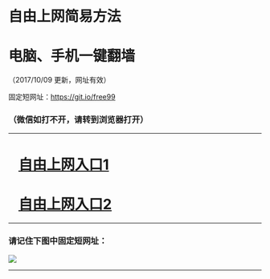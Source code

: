 ﻿# 自由上网简易方法

# 电脑、手机一键翻墙

（2017/10/09 更新，网址有效）

固定短网址：https://git.io/free99

### （微信如打不开，请转到浏览器打开）


***





# &nbsp;&nbsp; <a href="http://ft2693121463.fwq-tz-1001.info/fwqtz01.html?t=100900131150 " target="_blank">自由上网入口1</a>
# &nbsp;&nbsp; <a href="http://ft1001611367.fwq-tz-1002.info/fwqtz02.html?t=100900110009 " target="_blank">自由上网入口2</a>
***

### 请记住下图中固定短网址：

<img src="https://s3-us-west-2.amazonaws.com/fwq-1001/yjfq-20170905okok.png" /> 


***

